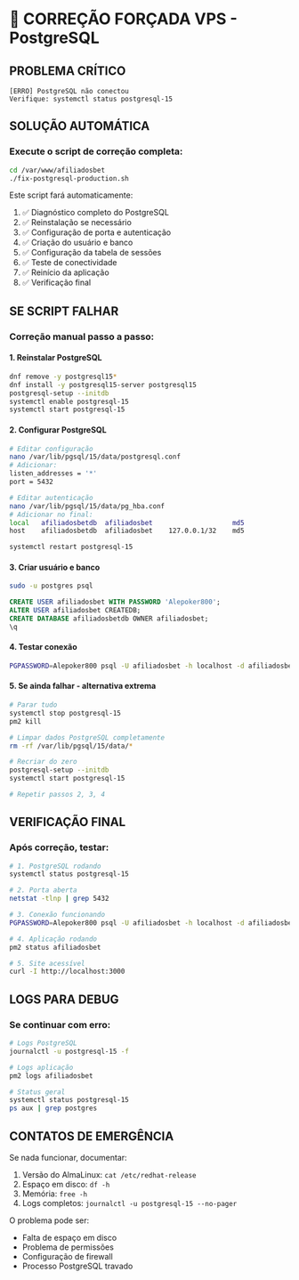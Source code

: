# 🚨 CORREÇÃO FORÇADA VPS - PostgreSQL

## PROBLEMA CRÍTICO
```
[ERRO] PostgreSQL não conectou
Verifique: systemctl status postgresql-15
```

## SOLUÇÃO AUTOMÁTICA

### Execute o script de correção completa:
```bash
cd /var/www/afiliadosbet
./fix-postgresql-production.sh
```

Este script fará automaticamente:
1. ✅ Diagnóstico completo do PostgreSQL
2. ✅ Reinstalação se necessário  
3. ✅ Configuração de porta e autenticação
4. ✅ Criação do usuário e banco
5. ✅ Configuração da tabela de sessões
6. ✅ Teste de conectividade
7. ✅ Reinício da aplicação
8. ✅ Verificação final

## SE SCRIPT FALHAR

### Correção manual passo a passo:

#### 1. Reinstalar PostgreSQL
```bash
dnf remove -y postgresql15*
dnf install -y postgresql15-server postgresql15
postgresql-setup --initdb
systemctl enable postgresql-15
systemctl start postgresql-15
```

#### 2. Configurar PostgreSQL
```bash
# Editar configuração
nano /var/lib/pgsql/15/data/postgresql.conf
# Adicionar:
listen_addresses = '*'
port = 5432

# Editar autenticação  
nano /var/lib/pgsql/15/data/pg_hba.conf
# Adicionar no final:
local   afiliadosbetdb  afiliadosbet                    md5
host    afiliadosbetdb  afiliadosbet    127.0.0.1/32    md5

systemctl restart postgresql-15
```

#### 3. Criar usuário e banco
```bash
sudo -u postgres psql
```
```sql
CREATE USER afiliadosbet WITH PASSWORD 'Alepoker800';
ALTER USER afiliadosbet CREATEDB;
CREATE DATABASE afiliadosbetdb OWNER afiliadosbet;
\q
```

#### 4. Testar conexão
```bash
PGPASSWORD=Alepoker800 psql -U afiliadosbet -h localhost -d afiliadosbetdb -c "SELECT 1;"
```

#### 5. Se ainda falhar - alternativa extrema
```bash
# Parar tudo
systemctl stop postgresql-15
pm2 kill

# Limpar dados PostgreSQL completamente
rm -rf /var/lib/pgsql/15/data/*

# Recriar do zero
postgresql-setup --initdb
systemctl start postgresql-15

# Repetir passos 2, 3, 4
```

## VERIFICAÇÃO FINAL

### Após correção, testar:
```bash
# 1. PostgreSQL rodando
systemctl status postgresql-15

# 2. Porta aberta
netstat -tlnp | grep 5432

# 3. Conexão funcionando
PGPASSWORD=Alepoker800 psql -U afiliadosbet -h localhost -d afiliadosbetdb -c "SELECT NOW();"

# 4. Aplicação rodando
pm2 status afiliadosbet

# 5. Site acessível
curl -I http://localhost:3000
```

## LOGS PARA DEBUG

### Se continuar com erro:
```bash
# Logs PostgreSQL
journalctl -u postgresql-15 -f

# Logs aplicação
pm2 logs afiliadosbet

# Status geral
systemctl status postgresql-15
ps aux | grep postgres
```

## CONTATOS DE EMERGÊNCIA

Se nada funcionar, documentar:
1. Versão do AlmaLinux: `cat /etc/redhat-release`
2. Espaço em disco: `df -h`
3. Memória: `free -h`  
4. Logs completos: `journalctl -u postgresql-15 --no-pager`

O problema pode ser:
- Falta de espaço em disco
- Problema de permissões
- Configuração de firewall
- Processo PostgreSQL travado